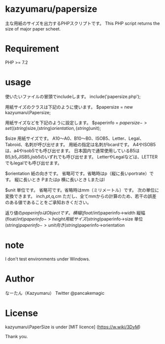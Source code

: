 # kazyumaru/papersize
主な用紙のサイズを出力するPHPスクリプトです。
This PHP script returns the size of major paper scheet.

# Requirement
PHP >= 7.2

# usage
使いたいファイルの冒頭でincludeします。
include('papersize.php');

用紙サイズのクラスは下記のように使います。
$papersize = new kazyumaru\Papersize;

用紙サイズなどを下記のように設定します。
$paperinfo = $papersize->set((string)$size,(string)$orientation,(string)$unit);

$size 用紙サイズです。
A10〜A0、B10〜B0、ISOB5、Letter、Legal、Tabroid、名刺が呼び出せます。
用紙の指定は名刺がbcardです。
A4やISOB5は、a4やisob5でも呼び出せます。
日本国内で通常使用しているB5はB5,b5,JISB5,jisb5のいずれでも呼び出せます。
LetterやLegalなどは、LETTERでもlegalでも呼び出せます。

$orientation 紙の向きです。
省略可です。省略時はp（縦に長いportrate）です。
  縦に長いとき Pまたはp
  横に長いとき Lまたはl

$unit 単位です。
省略可です。省略時はmm（ミリメートル）です。
次の単位に変換できます。
  inch,pt,q,cm
ただし、全てmmからの計算のため、若干の誤差のある値であることをご承知おきください。

返り値の$paperinfo はObjectです。
横幅 (float/int)$paperinfo->width
縦幅 (float/int)$paperinfo->height
用紙サイズ (string)$paperinfo->size
単位 (string)$paperinfo->unit
向き (string)$paperinfo->orientation

# note
I don't test environments under Windows.

# Author
なーたん（Kazyumaru）
Twitter @pancakemagic

# License
kazyumaru\PaperSize is under [MIT licence] (https://w.wiki/3DyM)

Thank you.
